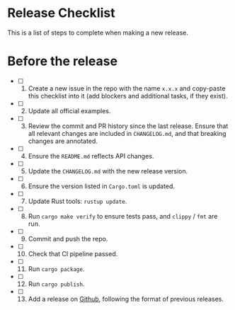 # Release Checklist

This is a list of steps to complete when making a new release.

# Before the release

- [ ] 1. Create a new issue in the repo with the name `x.x.x` and copy-paste this checklist into it (add blockers and additional tasks, if they exist).
- [ ] 2. Update all official examples.
- [ ] 3. Review the commit and PR history since the last release. Ensure that all relevant changes are included in `CHANGELOG.md`, and that breaking changes are annotated.
- [ ] 4. Ensure the `README.md` reflects API changes.
- [ ] 5. Update the `CHANGELOG.md` with the new release version.
- [ ] 6. Ensure the version listed in `Cargo.toml` is updated.
- [ ] 7. Update Rust tools: `rustup update`.
- [ ] 8. Run `cargo make verify` to ensure tests pass, and `clippy` / `fmt` are run.
- [ ] 9. Commit and push the repo.
- [ ] 10. Check that CI pipeline passed.
- [ ] 11. Run `cargo package`.
- [ ] 12. Run `cargo publish`.
- [ ] 13. Add a release on [Github](https://github.com/da-moon/tfe-oxide/releases), following the format of previous releases.
